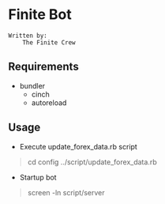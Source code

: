 # Finite Bot

    Written by:
        The Finite Crew

## Requirements
- bundler
  - cinch
  - autoreload

## Usage

- Execute update_forex_data.rb script
> cd config
> ../script/update_forex_data.rb

- Startup bot
> screen -ln script/server